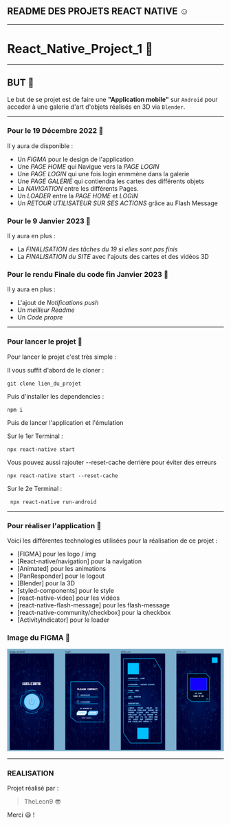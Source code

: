 ## README DES PROJETS REACT NATIVE :relaxed:

--------------------------

# React_Native_Project_1 :wave:

--------------------------

## BUT :raised_eyebrow:

Le but de se projet est de faire une **"Application mobile"** sur `Android` pour acceder à une galerie d'art d'objets réalisés en 3D via `Blender`.

--------------------------

### Pour le 19 Décembre 2022 :mechanical_arm:

Il y aura de disponible :
- Un *FIGMA* pour le design de l'application 
- Une *PAGE HOME* qui Navigue vers la *PAGE LOGIN* 
- Une *PAGE LOGIN* qui une fois login enmmène dans la galerie 
- Une *PAGE GALERIE* qui contiendra les cartes des différents objets 
- La *NAVIGATION* entre les différents Pages. 
- Un *LOADER* entre la *PAGE HOME* et *LOGIN*
- Un *RETOUR UTILISATEUR SUR SES ACTIONS* grâce au Flash Message

### Pour le 9 Janvier 2023 :muscle:

Il y aura en plus :
- La *FINALISATION des tâches du 19 si elles sont pas finis*  
- La *FINALISATION du SITE* avec l'ajouts des cartes et des vidéos 3D

### Pour le rendu Finale du code fin Janvier 2023 :handshake:

Il y aura en plus :
- L'ajout de *Notifications push*  
- Un *meilleur Readme*
- Un *Code propre*

--------------------------

### Pour lancer le projet :thinking:

Pour lancer le projet c'est très simple :

Il vous suffit d'abord de le cloner :
```
git clone lien_du_projet
```

Puis d'installer les dependencies :
```
npm i
```

Puis de lancer l'application et l'émulation

Sur le 1er Terminal :
```
npx react-native start
```
Vous pouvez aussi rajouter --reset-cache derrière pour éviter des erreurs
```
npx react-native start --reset-cache
```

Sur le  2e Terminal :
```
 npx react-native run-android
```

--------------------------

### Pour réaliser l'application :exploding_head:

Voici les différentes technologies utilisées pour la réalisation de ce projet :
* [FIGMA] pour les logo / img
* [React-native/navigation] pour la navigation
* [Animated] pour les animations
* [PanResponder] pour le logout
* [Blender] pour la 3D
* [styled-components]  pour le style
* [react-native-video] pour les vidéos
* [react-native-flash-message] pour les flash-message
* [react-native-community/checkbox] pour la checkbox
* [ActivityIndicator] pour le loader

### Image du FIGMA :eyes:	

![This is an image](./React_Native_Project_1/assets//img/figma.PNG)

--------------------------

### REALISATION

Projet réalisé par :

> TheLeon9 :sunglasses:

Merci :smiley: !